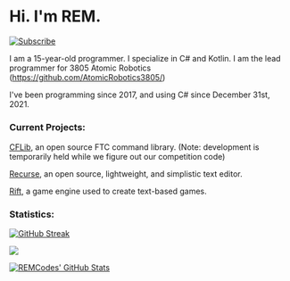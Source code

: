 # Hi. I'm REM.

[![Subscribe](https://img.shields.io/badge/Youtube-Subscribe-red?style=for-the-badge)](https://www.youtube.com/channel/UCI0LSkvuG4H6FS8aEUVs-cQ?sub_confirmation=1)

I am a 15-year-old programmer. I specialize in C# and Kotlin. I am the lead programmer for 3805 Atomic Robotics (https://github.com/AtomicRobotics3805/)

I've been programming since 2017, and using C# since December 31st, 2021.

##### <h3>Current Projects:</h3>
[CFLib](https://github.com/AtomicRobotics3805/CFLib), an open source FTC command library. (Note: development is temporarily held while we figure out our competition code)

[Recurse](https://github.com/REM-Codes/Recurse), an open source, lightweight, and simplistic text editor.

[Rift](https://github.com/RiftEngine/Rift), a game engine used to create text-based games.

##### <h3>Statistics: </h3>
[![GitHub Streak](https://github-readme-streak-stats.herokuapp.com?user=REM-Codes&theme=dark&date_format=M%20j%5B%2C%20Y%5D&border=FFFFFF&stroke=C9CACC&fire=CC0000&sideNums=C9CACC&currStreakNum=C9CACC&ring=CC0000&background=1D1F21&currStreakLabel=AA1C1C&sideLabels=C9CACC&dates=C9CACC)](https://git.io/streak-stats)

<p>
<a href="https://github.com/REM-Codes/REM-Codes">
  <img align="center" src="https://github-readme-stats.vercel.app/api/top-langs/?username=REM-Codes&layout=compact&title_color=ffffff&text_color=c9cacc&icon_color=2bbc8a&bg_color=1d1f21&langs_count=4" />
</a></p>

<p>
<a href="https://github.com/REM-Codes/REM-Codes">
  <img align="center" src="https://github-readme-stats.vercel.app/api?username=REM-Codes&show_icons=true&line_height=27&count_private=true&title_color=ffffff&text_color=c9cacc&icon_color=A53DFF&bg_color=1d1f21" alt="REMCodes' GitHub Stats" />
</a></p>
